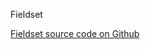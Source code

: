 Fieldset

[Fieldset source code on Github](https://github.com/Frojd/Frojd-Jewl/tree/develop/component-library/app/components/Fieldset)

